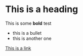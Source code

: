 # This is a heading

This is some **bold** test

- this is a bullet
- this is another one

[This is a link](https://www.google.com)